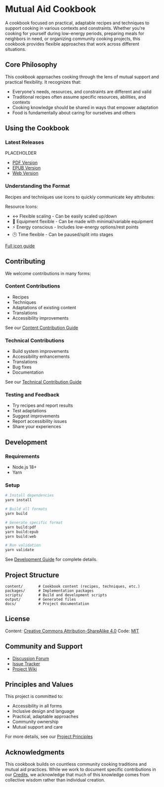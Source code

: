 # Mutual Aid Cookbook

A cookbook focused on practical, adaptable recipes and techniques to support cooking in various contexts and constraints. Whether you're cooking for yourself during low-energy periods, preparing meals for neighbors in need, or organizing community cooking projects, this cookbook provides flexible approaches that work across different situations.

## Core Philosophy

This cookbook approaches cooking through the lens of mutual support and practical flexibility. It recognizes that:

- Everyone's needs, resources, and constraints are different and valid
- Traditional recipes often assume specific resources, abilities, and contexts
- Cooking knowledge should be shared in ways that empower adaptation
- Food is fundamentally about caring for ourselves and others

## Using the Cookbook

### Latest Releases
PLACEHOLDER
- [PDF Version](releases/latest/cookbook.pdf)
- [EPUB Version](releases/latest/cookbook.epub)
- [Web Version](https://mutual-aid-cookbook.org)

### Understanding the Format

Recipes and techniques use icons to quickly communicate key attributes:

Resource Icons:
- ↔️ Flexible scaling - Can be easily scaled up/down
- 🔧 Equipment flexible - Can be made with minimal/variable equipment
- ⚡️ Energy conscious - Includes low-energy options/rest points
- 🕒 Time flexible - Can be paused/split into stages

[Full icon guide](docs/icons.md)

## Contributing

We welcome contributions in many forms:

### Content Contributions
- Recipes
- Techniques
- Adaptations of existing content
- Translations
- Accessibility improvements

See our [Content Contribution Guide](docs/contributing-content.md)

### Technical Contributions
- Build system improvements
- Accessibility enhancements
- Translations
- Bug fixes
- Documentation

See our [Technical Contribution Guide](docs/contributing-technical.md)

### Testing and Feedback
- Try recipes and report results
- Test adaptations
- Suggest improvements
- Report accessibility issues
- Share your experiences

## Development

### Requirements
- Node.js 18+
- Yarn

### Setup
```bash
# Install dependencies
yarn install

# Build all formats
yarn build

# Generate specific format
yarn build:pdf
yarn build:epub
yarn build:web

# Run validation
yarn validate
```

See [Development Guide](docs/development.md) for complete details.

## Project Structure

```
content/       # Cookbook content (recipes, techniques, etc.)
packages/      # Implementation packages
scripts/       # Build and development scripts
output/        # Generated files
docs/          # Project documentation
```

## License

Content: [Creative Commons Attribution-ShareAlike 4.0](LICENSE.txt)
Code: [MIT](LICENSE-CODE)

## Community and Support

- [Discussion Forum](https://github.com/mutual-aid-cookbook/cookbook/discussions)
- [Issue Tracker](https://github.com/mutual-aid-cookbook/cookbook/issues)
- [Project Wiki](https://github.com/mutual-aid-cookbook/cookbook/wiki)

## Principles and Values

This project is committed to:
- Accessibility in all forms
- Inclusive design and language
- Practical, adaptable approaches
- Community ownership
- Mutual support and care

For more details, see our [Project Principles](docs/principles.md)

## Acknowledgments

This cookbook builds on countless community cooking traditions and mutual aid practices. While we work to document specific contributions in our [Credits](docs/credits.md), we acknowledge that much of this knowledge comes from collective wisdom rather than individual creation.
